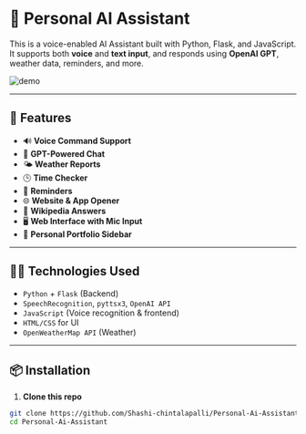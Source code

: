 # 🧠 Personal AI Assistant

This is a voice-enabled AI Assistant built with Python, Flask, and JavaScript. It supports both **voice** and **text input**, and responds using **OpenAI GPT**, weather data, reminders, and more.

![demo](https://github.com/Shashi-chintalapalli/Personal-Ai-Assistant/assets/your-demo-gif-or-screenshot.png)

---

## 🚀 Features

- 🔊 **Voice Command Support**
- 💬 **GPT-Powered Chat**
- 🌤️ **Weather Reports**
- 🕒 **Time Checker**
- 📝 **Reminders**
- 🌐 **Website & App Opener**
- 📖 **Wikipedia Answers**
- 🖥️ **Web Interface with Mic Input**
- 🧾 **Personal Portfolio Sidebar**

---

## 🧑‍💻 Technologies Used

- `Python` + `Flask` (Backend)
- `SpeechRecognition`, `pyttsx3`, `OpenAI API`
- `JavaScript` (Voice recognition & frontend)
- `HTML/CSS` for UI
- `OpenWeatherMap API` (Weather)

---

## 📦 Installation

1. **Clone this repo**

```bash
git clone https://github.com/Shashi-chintalapalli/Personal-Ai-Assistant.git
cd Personal-Ai-Assistant
